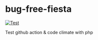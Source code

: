 # bug-free-fiesta
[![Test](https://github.com/Alzundaz/bug-free-fiesta/actions/workflows/php.yml/badge.svg?branch=main&event=push)](https://github.com/Alzundaz/bug-free-fiesta/actions/workflows/php.yml)

Test github action &amp; code climate with php
